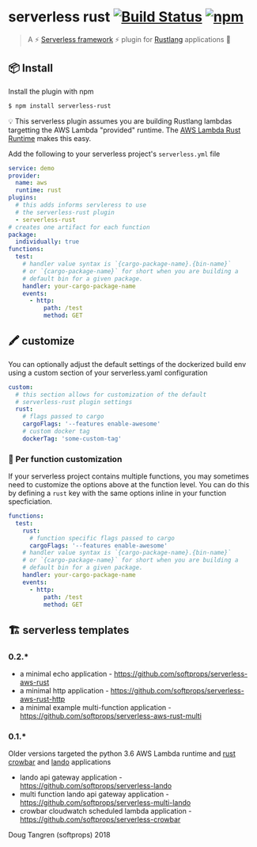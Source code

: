 # serverless rust [![Build Status](https://travis-ci.org/softprops/serverless-rust.svg?branch=master)](https://travis-ci.org/softprops/serverless-rust) [![npm](https://img.shields.io/npm/v/serverless-rust.svg)](https://www.npmjs.com/package/serverless-rust)


> A ⚡ [Serverless framework](https://serverless.com/framework/) ⚡ plugin for [Rustlang](https://www.rust-lang.org/en-US/) applications 🦀

## 📦 Install

Install the plugin with npm

```sh
$ npm install serverless-rust
```

💡 This serverless plugin assumes you are building Rustlang lambdas targetting the AWS Lambda "provided" runtime. The [AWS Lambda Rust Runtime](https://github.com/awslabs/aws-lambda-rust-runtime) makes this easy.

Add the following to your serverless project's `serverless.yml` file

```yaml
service: demo
provider:
  name: aws
  runtime: rust
plugins:
  # this adds informs servleress to use
  # the serverless-rust plugin
  - serverless-rust
# creates one artifact for each function
package:
  individually: true
functions:
  test:
    # handler value syntax is `{cargo-package-name}.{bin-name}`
    # or `{cargo-package-name}` for short when you are building a
    # default bin for a given package.
    handler: your-cargo-package-name
    events:
      - http:
          path: /test
          method: GET
```


## 🖍️ customize

You can optionally adjust the default settings of the dockerized build env using
a custom section of your serverless.yaml configuration

```yaml
custom:
  # this section allows for customization of the default
  # serverless-rust plugin settings
  rust:
    # flags passed to cargo
    cargoFlags: '--features enable-awesome'
    # custom docker tag
    dockerTag: 'some-custom-tag'
```

### 🎨 Per function customization

If your serverless project contains multiple functions, you may sometimes
need to customize the options above at the function level. You can do this
by defining a `rust` key with the same options inline in your function
specficiation.

```yaml
functions:
  test:
    rust:
      # function specific flags passed to cargo
      cargoFlags: '--features enable-awesome'
    # handler value syntax is `{cargo-package-name}.{bin-name}`
    # or `{cargo-package-name}` for short when you are building a
    # default bin for a given package.
    handler: your-cargo-package-name
    events:
      - http:
          path: /test
          method: GET
```


## 🏗️ serverless templates

### 0.2.*

* a minimal echo application - https://github.com/softprops/serverless-aws-rust
* a minimal http application - https://github.com/softprops/serverless-aws-rust-http
* a minimal example multi-function application - https://github.com/softprops/serverless-aws-rust-multi

### 0.1.*

Older versions targeted the python 3.6 AWS Lambda runtime and [rust crowbar](https://github.com/ilianaw/rust-crowbar) and [lando](https://github.com/softprops/lando) applications

* lando api gateway application - https://github.com/softprops/serverless-lando
* multi function lando api gateway application - https://github.com/softprops/serverless-multi-lando
* crowbar cloudwatch scheduled lambda application - https://github.com/softprops/serverless-crowbar

Doug Tangren (softprops) 2018